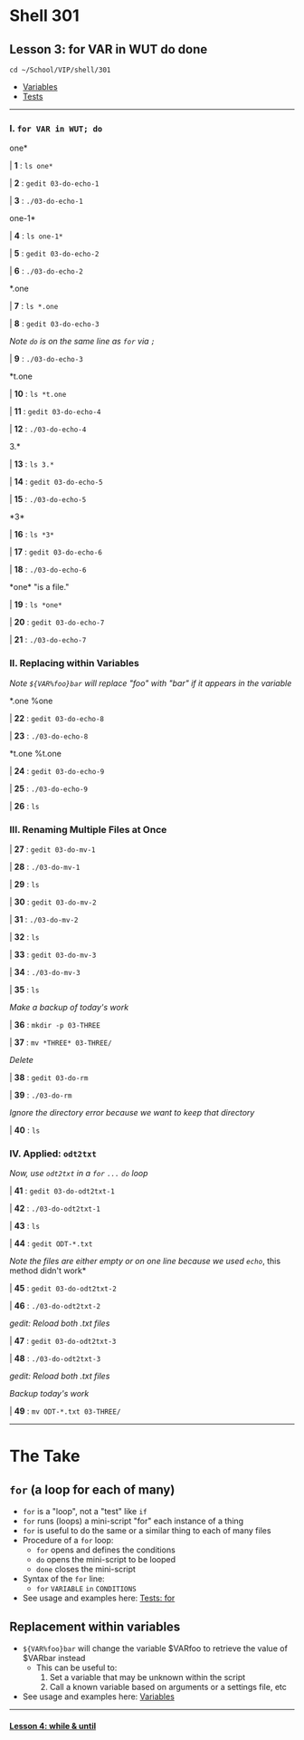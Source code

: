 # Shell 301
## Lesson 3: for VAR in WUT do done

`cd ~/School/VIP/shell/301`

- [Variables](https://github.com/inkVerb/vip/blob/master/Cheat-Sheets/Variables.md)
- [Tests](https://github.com/inkVerb/vip/blob/master/Cheat-Sheets/Tests.md)

___

### I. `for VAR in WUT; do`

one*

| **1** : `ls one*`

| **2** : `gedit 03-do-echo-1`

| **3** : `./03-do-echo-1`

one-1*

| **4** : `ls one-1*`

| **5** : `gedit 03-do-echo-2`

| **6** : `./03-do-echo-2`

*.one

| **7** : `ls *.one`

| **8** : `gedit 03-do-echo-3`

*Note `do` is on the same line as `for` via `;`*

| **9** : `./03-do-echo-3`

*t.one

| **10** : `ls *t.one`

| **11** : `gedit 03-do-echo-4`

| **12** : `./03-do-echo-4`

3.*

| **13** : `ls 3.*`

| **14** : `gedit 03-do-echo-5`

| **15** : `./03-do-echo-5`

\*3*

| **16** : `ls *3*`

| **17** : `gedit 03-do-echo-6`

| **18** : `./03-do-echo-6`

\*one* "is a file."

| **19** : `ls *one*`

| **20** : `gedit 03-do-echo-7`

| **21** : `./03-do-echo-7`

### II. Replacing within Variables

*Note `${VAR%foo}bar` will replace "foo" with "bar" if it appears in the variable*

*.one %one

| **22** : `gedit 03-do-echo-8`

| **23** : `./03-do-echo-8`

*t.one %t.one

| **24** : `gedit 03-do-echo-9`

| **25** : `./03-do-echo-9`

| **26** : `ls`

### III. Renaming Multiple Files at Once

| **27** : `gedit 03-do-mv-1`

| **28** : `./03-do-mv-1`

| **29** : `ls`

| **30** : `gedit 03-do-mv-2`

| **31** : `./03-do-mv-2`

| **32** : `ls`

| **33** : `gedit 03-do-mv-3`

| **34** : `./03-do-mv-3`

| **35** : `ls`

*Make a backup of today's work*

| **36** : `mkdir -p 03-THREE`

| **37** : `mv *THREE* 03-THREE/`

*Delete*

| **38** : `gedit 03-do-rm`

| **39** : `./03-do-rm`

*Ignore the directory error because we want to keep that directory*

| **40** : `ls`

### IV. Applied: `odt2txt`

*Now, use `odt2txt` in a `for` `...` `do` loop*

| **41** : `gedit 03-do-odt2txt-1`

| **42** : `./03-do-odt2txt-1`

| **43** : `ls`

| **44** : `gedit ODT-*.txt`

*Note the files are either empty or on one line because we used `echo`*, this method didn't work*

| **45** : `gedit 03-do-odt2txt-2`

| **46** : `./03-do-odt2txt-2`

*gedit: Reload both .txt files*

| **47** : `gedit 03-do-odt2txt-3`

| **48** : `./03-do-odt2txt-3`

*gedit: Reload both .txt files*

*Backup today's work*

| **49** : `mv ODT-*.txt 03-THREE/`

___

# The Take

## `for` (a loop for each of many)
- `for` is a "loop", not a "test" like `if`
- `for` runs (loops) a mini-script "for" each instance of a thing
- `for` is useful to do the same or a similar thing to each of many files
- Procedure of a `for` loop:
  - `for` opens and defines the conditions
  - `do` opens the mini-script to be looped
  - `done` closes the mini-script
- Syntax of the `for` line:
  - `for` `VARIABLE` `in` `CONDITIONS`
- See usage and examples here: [Tests: for](https://github.com/inkVerb/vip/blob/master/Cheat-Sheets/Tests.md#iii-for-variabl-in-wut)

## Replacement within variables
- `${VAR%foo}bar` will change the variable $VARfoo to retrieve the value of $VARbar instead
  - This can be useful to:
    1. Set a variable that may be unknown within the script
    2. Call a known variable based on arguments or a settings file, etc
- See usage and examples here: [Variables](https://github.com/inkVerb/vip/blob/master/Cheat-Sheets/Variables.md)
___

#### [Lesson 4: while & until](https://github.com/inkVerb/vip/blob/master/301-shell/Lesson-04.md)

